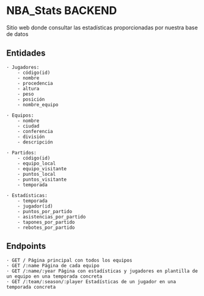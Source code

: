 # NBA_Stats BACKEND

Sitio web donde consultar las estadísticas proporcionadas por nuestra base de datos

## Entidades

    · Jugadores:
        - código(id)
        - nombre
        - procedencia
        - altura
        - peso
        - posición
        - nombre_equipo

    · Equipos:
        - nombre
        - ciudad
        - conferencia
        - división
        - descripción

    · Partidos:
        - código(id)
        - equipo_local
        - equipo_visitante
        - puntos_local
        - puntos_visitante
        - temporada

    · Estadísticas:
        - temporada
        - jugador(id)
        - puntos_por_partido
        - asistencias_por_partido
        - tapones_por_partido
        - rebotes_por_partido

## Endpoints

    · GET / Página principal con todos los equipos
    · GET /:name Página de cada equipo
    · GET /:name/:year Página con estadísticas y jugadores en plantilla de un equipo en una temporada concreta
    · GET /:team/:season/:player Estadísticas de un jugador en una temporada concreta
